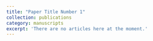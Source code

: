 ```yaml
---
title: "Paper Title Number 1"
collection: publications
category: manuscripts
excerpt: 'There are no articles here at the moment.'
---
```


